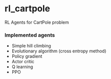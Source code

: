 # rl_cartpole
RL Agents for CartPole problem
### Implemented agents  
- Simple hill climbing  
- Evolutionary algorithm (cross entropy method)
- Policy gradient  
- Actor critic  
- Q learning  
- PPO